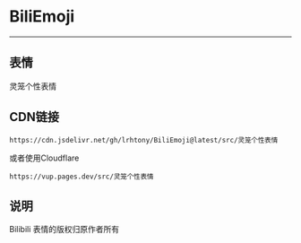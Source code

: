 # BiliEmoji
---
## 表情
灵笼个性表情
## CDN链接
```
https://cdn.jsdelivr.net/gh/lrhtony/BiliEmoji@latest/src/灵笼个性表情
```
或者使用Cloudflare
```
https://vup.pages.dev/src/灵笼个性表情
```
## 说明
Bilibili 表情的版权归原作者所有
